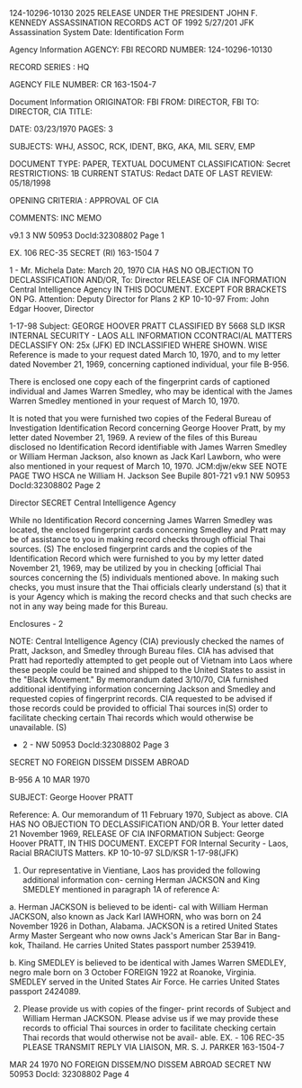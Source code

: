 124-10296-10130 2025 RELEASE UNDER THE PRESIDENT JOHN F. KENNEDY ASSASSINATION RECORDS ACT OF 1992 5/27/201
JFK Assassination System Date:
Identification Form

Agency Information
AGENCY: FBI
RECORD NUMBER: 124-10296-10130

RECORD SERIES : HQ

AGENCY FILE NUMBER: CR 163-1504-7

Document Information
ORIGINATOR: FBI
FROM: DIRECTOR, FBI
TO: DIRECTOR, CIA
TITLE:

DATE: 03/23/1970
PAGES: 3

SUBJECTS: WHJ, ASSOC, RCK, IDENT, BKG, AKA, MIL SERV, EMP

DOCUMENT TYPE: PAPER, TEXTUAL DOCUMENT
CLASSIFICATION: Secret
RESTRICTIONS: 1B
CURRENT STATUS: Redact
DATE OF LAST REVIEW: 05/18/1998

OPENING CRITERIA : APPROVAL OF CIA

COMMENTS: INC MEMO

v9.1 3
NW 50953 DocId:32308802 Page 1

EX. 106 REC-35 SECRET
(RI) 163-1504 7

1 - Mr. Michela
Date: March 20, 1970 CIA HAS NO OBJECTION TO
DECLASSIFICATION AND/OR,
To: Director RELEASE OF CIA INFORMATION
Central Intelligence Agency IN THIS DOCUMENT. EXCEPT FOR
BRACKETS ON PG.
Attention: Deputy Director for Plans 2
KP 10-10-97
From: John Edgar Hoover, Director

1-17-98
Subject: GEORGE HOOVER PRATT CLASSIFIED BY 5668 SLD IKSR
INTERNAL SECURITY - LAOS
ALL INFORMATION CCONTRACI/AL MATTERS DECLASSIFY ON: 25x (JFK)
ED INCLASSIFIED
WHERE SHOWN.
WISE
Reference is made to your request dated March 10,
1970, and to my letter dated November 21, 1969, concerning
captioned individual, your file B-956.

There is enclosed one copy each of the fingerprint
cards of captioned individual and James Warren Smedley, who
may be identical with the James Warren Smedley mentioned in
your request of March 10, 1970.

It is noted that you were furnished two copies of
the Federal Bureau of Investigation Identification Record
concerning George Hoover Pratt, by my letter dated
November 21, 1969. A review of the files of this Bureau
disclosed no Identification Record identifiable with
James Warren Smedley or William Herman Jackson, also
known as Jack Karl Lawborn, who were also mentioned in
your request of March 10, 1970.
JCM:djw/ekw SEE NOTE PAGE TWO
HSCA ne William H. Jackson
See Bupile 801-721
v9.1 NW 50953 DocId:32308802 Page 2

Director SECRET
Central Intelligence Agency

While no Identification Record concerning
James Warren Smedley was located, the enclosed fingerprint
cards concerning Smedley and Pratt may be of assistance to
you in making record checks through official Thai sources. (S)
The enclosed fingerprint cards and the copies of the
Identification Record which were furnished to you by my
letter dated November 21, 1969, may be utilized by you
in checking [official Thai sources concerning the (5)
individuals mentioned above. In making such checks, you
must insure that the Thai officials clearly understand (s)
that it is your Agency which is making the record checks
and that such checks are not in any way being made for
this Bureau.

Enclosures - 2

NOTE:
Central Intelligence Agency (CIA) previously
checked the names of Pratt, Jackson, and Smedley through
Bureau files. CIA has advised that Pratt had reportedly
attempted to get people out of Vietnam into Laos where
these people could be trained and shipped to the United States
to assist in the "Black Movement." By memorandum dated
3/10/70, CIA furnished additional identifying information
concerning Jackson and Smedley and requested copies of
fingerprint records. CIA requested to be advised if those
records could be provided to official Thai sources in(S)
order to facilitate checking certain Thai records which
would otherwise be unavailable. (S)

- 2 -
NW 50953 DocId:32308802 Page 3

SECRET
NO FOREIGN DISSEM DISSEM ABROAD

B-956 A
10 MAR 1970

SUBJECT: George Hoover PRATT

Reference: A. Our memorandum of 11 February 1970,
Subject as above.
CIA HAS NO OBJECTION TO
DECLASSIFICATION AND/OR B. Your letter dated 21 November 1969,
RELEASE OF CIA INFORMATION Subject: George Hoover PRATT,
IN THIS DOCUMENT. EXCEPT FOR Internal Security - Laos, Racial
BRACIUTS Matters.
KP 10-10-97 SLD/KSR 1-17-98(JFK)

1. Our representative in Vientiane, Laos has
provided the following additional information con-
cerning Herman JACKSON and King SMEDLEY mentioned in
paragraph 1A of reference A:

a. Herman JACKSON is believed to be identi-
cal with William Herman JACKSON, also known as Jack Karl
IAWHORN, who was born on 24 November 1926 in Dothan,
Alabama. JACKSON is a retired United States Army Master
Sergeant who now owns Jack's American Star Bar in Bang-
kok, Thailand. He carries United States passport number
2539419.

b. King SMEDLEY is believed to be identical
with James Warren SMEDLEY, negro male born on 3 October FOREIGN
1922 at Roanoke, Virginia. SMEDLEY served in the United
States Air Force. He carries United States passport
2424089.

2. Please provide us with copies of the finger-
print records of Subject and William Herman JACKSON.
Please advise us if we may provide these records to
official Thai sources in order to facilitate checking
certain Thai records that would otherwise not be avail-
able.
EX. - 106 REC-35
PLEASE TRANSMIT REPLY VIA LIAISON, MR. S. J. PARKER 163-1504-7

MAR 24 1970
NO FOREIGN DISSEM/NO DISSEM ABROAD
SECRET
NW 50953 DocId: 32308802 Page 4

